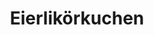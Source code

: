 ---
layout: recipe
title: "Eierlikörkuchen"
vegan: false

tags:
- Kuchen

categories: Kuchen

ingredients:
- 5 Eier
- 250g Puderzucker
- 2 Pck Vanillezucker
- 250ml Eierlikör
- 250ml Sonnenblumenöl
- 125g Mehl
- 125g Stärkemehl
- 1 Backpulver

directions:
- Eier und Zucker schaumig schlagen
- Eierlikör und Öl dazugeben
- Mehl, Stärke und Backpulver sieben und unterrühren
- Bei 175°C ca 60 Min. backen und mit Zitronenglasur überziehen
---
